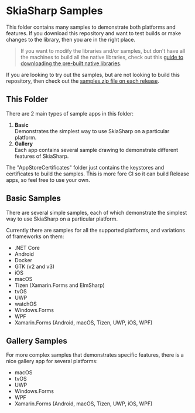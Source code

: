 # SkiaSharp Samples

This folder contains many samples to demonstrate both platforms and features. If you download this repository and want to test builds or make changes to the library, then you are in the right place.

> If you want to modify the libraries and/or samples, but don't have all the machines to build all the native libraries, check out this [guide to downloading the pre-built native libraries][skip].

If you are looking to try out the samples, but are not looking to build this repository, then check out the [samples.zip file on each release][samples].

## This Folder

There are 2 main types of sample apps in this folder:

 1. **Basic**  
    Demonstrates the simplest way to use SkiaSharp on a particular platform.
 1. **Gallery**  
    Each app contains several sample drawing to demonstrate different features
    of SkiaSharp.

The "AppStoreCertificates" folder just contains the keystores and certificates to build the samples. This is more fore CI so it can build Release apps, so feel free to use your own.

## Basic Samples

There are several simple samples, each of which demonstrate the simplest way to use SkiaSharp on a particular platform.

Currently there are samples for all the supported platforms, and variations of frameworks on them:

 - .NET Core
 - Android
 - Docker
 - GTK (v2 and v3)
 - iOS
 - macOS
 - Tizen (Xamarin.Forms and ElmSharp)
 - tvOS
 - UWP
 - watchOS
 - Windows.Forms
 - WPF
 - Xamarin.Forms (Android, macOS, Tizen, UWP, iOS, WPF)

## Gallery Samples

For more complex samples that demonstrates specific features, there is a nice gallery app for several platforms:

 - macOS
 - tvOS
 - UWP
 - Windows.Forms
 - WPF
 - Xamarin.Forms (Android, macOS, Tizen, UWP, iOS, WPF)

[samples]: https://github.com/mono/SkiaSharp/releases
[skip]: https://github.com/mono/SkiaSharp/wiki/Building-SkiaSharp#preparation-1
